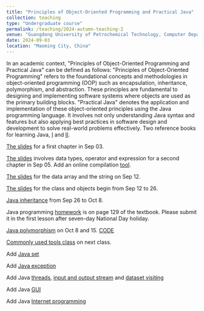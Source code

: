 ```yaml
---
title: "Principles of Object-Oriented Programming and Practical Java"
collection: teaching
type: "Undergraduate course"
permalink: /teaching/2024-autumn-teaching-2
venue: "Guangdong University of Petrochemical Technology, Computer Department"
date: 2024-09-03
location: "Maoming City, China"
---
```


In an academic context, "Principles of Object-Oriented Programming and Practical Java" can be defined as follows:
"Principles of Object-Oriented Programming" refers to the foundational concepts and methodologies in object-oriented programming (OOP) such as encapsulation, inheritance, polymorphism, and abstraction. These principles are fundamental to designing and implementing software systems where objects are used as the primary building blocks.
"Practical Java" denotes the application and implementation of these object-oriented principles using the Java programming language. It involves not only understanding Java syntax and features but also applying best practices in software design and development to solve real-world problems effectively. Two reference books for learning Java, [I](https://github.com/0voice/expert_readed_books/blob/master/%E8%BD%AF%E4%BB%B6%E6%8A%80%E6%9C%AF/Java%E6%A0%B8%E5%BF%83%E6%8A%80%E6%9C%AF(%E5%8D%B71)%EF%BC%9A%E5%9F%BA%E7%A1%80%E7%9F%A5%E8%AF%86(%E5%8E%9F%E4%B9%A6%E7%AC%AC8%E7%89%88).pdf) and [II](https://github.com/0voice/expert_readed_books/blob/master/%E8%BD%AF%E4%BB%B6%E6%8A%80%E6%9C%AF/Java%E6%A0%B8%E5%BF%83%E6%8A%80%E6%9C%AF%E5%8D%B7%202%20%E9%AB%98%E7%BA%A7%E7%89%B9%E6%80%A7%20%E5%8E%9F%E4%B9%A6%E7%AC%AC8%E7%89%88.pdf). 


[The slides](/files/0903-java_chapter01.pdf) for a first chapter in Sep 03. 

[The slides](/files/0905-java_chapter02.pdf) involves data types, operator and expression for a second chapter in Sep 05. Add an online compilation [tool](https://www.bejson.com/runcode/java/).

[The slides](/files/0912_java_dataArray.pdf) for the data array and the string on Sep 12.

[The slides](/files/0912_java_class_object.pdf) for the class and objects begin from Sep 12 to 26.

[Java inheritance](/files/0926_JAVA_inheritance.pdf) from Sep 26 to Oct 8.

Java programming [homework](/files/0905_SE_report_modul.docx) is on page 129 of the textbook. Please submit it in the first lesson after seven-day National Day holiday.

[Java polymorphism](/files/1015_JAVA_Polymorphism.pdf) on Oct 8 and 15. [CODE](/files/1015_JAVA_code.zip)

[Commonly used tools class](/files/1015_JAVA_tool_class.pdf) on next class.

Add [Java set](/files/1022_JAVA_set.pdf)

Add [Java exception](/files/1024_JAVA_Except.pdf)

Add Java [threads](/files/1029_Java_thread.pdf), [input and output stream](/files/1029_Java_input2output.pdf) and [dataset visiting](/files/1029_Java_datasetVisit.pdf)

Add Java [GUI](/files/1105_Java_GUI.pdf)

Add Java [Internet programming](/files/1107_Java_InternetPromgram.pdf)